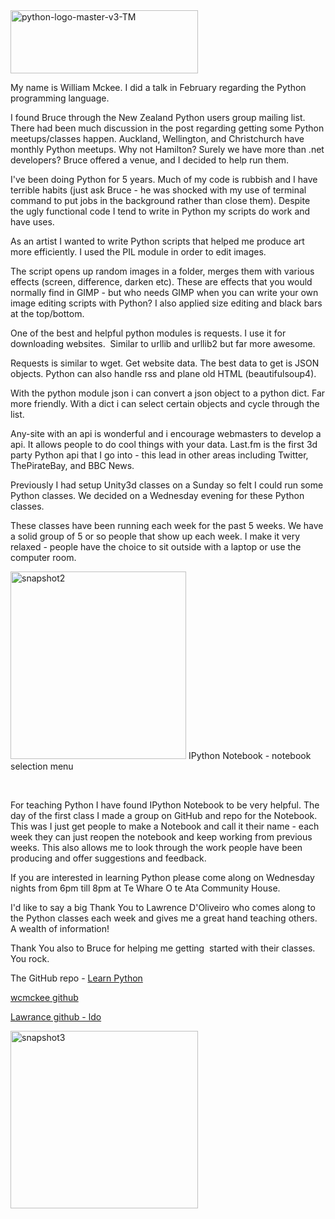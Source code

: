 <html><body><a href="http://hamiltoncomputerclub.org.nz/wp-content/uploads/2014/03/python-logo-master-v3-TM.png" target="_blank"><img class="alignnone size-medium wp-image-401" src="http://hamiltoncomputerclub.org.nz/wp-content/uploads/2014/03/python-logo-master-v3-TM-300x101.png" alt="python-logo-master-v3-TM" width="300" height="101"></a>



My name is William Mckee. I did a talk in February regarding the Python programming language.



I found Bruce through the New Zealand Python users group mailing list. There had been much discussion in the post regarding getting some Python meetups/classes happen. Auckland, Wellington, and Christchurch have monthly Python meetups. Why not Hamilton? Surely we have more than .net developers? Bruce offered a venue, and I decided to help run them.



I've been doing Python for 5 years. Much of my code is rubbish and I have terrible habits (just ask Bruce - he was shocked with my use of terminal command to put jobs in the background rather than close them). Despite the ugly functional code I tend to write in Python my scripts do work and have uses.



As an artist I wanted to write Python scripts that helped me produce art more efficiently. I used the PIL module in order to edit images.



The script opens up random images in a folder, merges them with various effects (screen, difference, darken etc). These are effects that you would normally find in GIMP - but who needs GIMP when you can write your own image editing scripts with Python? I also applied size editing and black bars at the top/bottom.



One of the best and helpful python modules is requests. I use it for downloading websites.  Similar to urllib and urllib2 but far more awesome.



Requests is similar to wget. Get website data. The best data to get is JSON objects. Python can also handle rss and plane old HTML (beautifulsoup4).



With the python module json i can convert a json object to a python dict. Far more friendly. With a dict i can select certain objects and cycle through the list.



Any-site with an api is wonderful and i encourage webmasters to develop a api. It allows people to do cool things with your data. Last.fm is the first 3d party Python api that I go into - this lead in other areas including Twitter, ThePirateBay, and BBC News.



Previously I had setup Unity3d classes on a Sunday so felt I could run some Python classes. We decided on a Wednesday evening for these Python classes.



These classes have been running each week for the past 5 weeks. We have a solid group of 5 or so people that show up each week. I make it very relaxed - people have the choice to sit outside with a laptop or use the computer room.



<a href="http://hamiltoncomputerclub.org.nz/wp-content/uploads/2014/03/snapshot2.png" target="_blank"><img class="size-medium wp-image-403" src="http://hamiltoncomputerclub.org.nz/wp-content/uploads/2014/03/snapshot2-281x300.png" alt="snapshot2" width="281" height="300"></a> IPython Notebook - notebook selection menu



 



For teaching Python I have found IPython Notebook to be very helpful. The day of the first class I made a group on GitHub and repo for the Notebook. This was I just get people to make a Notebook and call it their name - each week they can just reopen the notebook and keep working from previous weeks. This also allows me to look through the work people have been producing and offer suggestions and feedback.



If you are interested in learning Python please come along on Wednesday nights from 6pm till 8pm at Te Whare O te Ata Community House.



I'd like to say a big Thank You to Lawrence D'Oliveiro who comes along to the Python classes each week and gives me a great hand teaching others. A wealth of information!



Thank You also to Bruce for helping me getting  started with their classes. You rock.



The GitHub repo - <a href="https://github.com/hamipy/learnpython">Learn Python</a>



<a href="https://github.com/wcmckee">wcmckee github </a>



<a href="https://github.com/ldo">Lawrance github - ldo </a>



<a href="http://hamiltoncomputerclub.org.nz/wp-content/uploads/2014/03/snapshot3.png" target="_blank"><img class="alignnone size-medium wp-image-402" src="http://hamiltoncomputerclub.org.nz/wp-content/uploads/2014/03/snapshot3-300x284.png" alt="snapshot3" width="300" height="284"></a>



<!--more--></body></html>